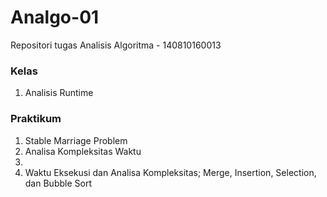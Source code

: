 # Analgo-01

Repositori tugas Analisis Algoritma - 140810160013

### Kelas
1. Analisis Runtime

### Praktikum
1. Stable Marriage Problem
2. Analisa Kompleksitas Waktu
3. 
4. Waktu Eksekusi dan Analisa Kompleksitas; Merge, Insertion, Selection, dan Bubble Sort
